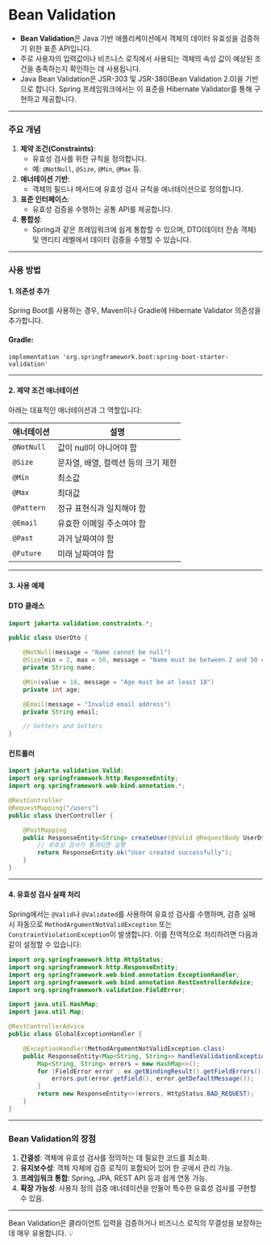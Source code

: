 # Bean Validation
- **Bean Validation**은 Java 기반 애플리케이션에서 객체의 데이터 유효성을 검증하기 위한 표준 API입니다. 
- 주로 사용자의 입력값이나 비즈니스 로직에서 사용되는 객체의 속성 값이 예상된 조건을 충족하는지 확인하는 데 사용됩니다.
- Java Bean Validation은 JSR-303 및 JSR-380(Bean Validation 2.0)을 기반으로 합니다. Spring 프레임워크에서는 이 표준을 Hibernate Validator를 통해 구현하고 제공합니다.

---

### 주요 개념

1. **제약 조건(Constraints)**:    
    - 유효성 검사를 위한 규칙을 정의합니다.
    - 예: `@NotNull`, `@Size`, `@Min`, `@Max` 등.
2. **애너테이션 기반**:
    - 객체의 필드나 메서드에 유효성 검사 규칙을 애너테이션으로 정의합니다.
3. **표준 인터페이스**:
    - 유효성 검증을 수행하는 공통 API를 제공합니다.
4. **통합성**:
    - Spring과 같은 프레임워크에 쉽게 통합할 수 있으며, DTO(데이터 전송 객체) 및 엔티티 레벨에서 데이터 검증을 수행할 수 있습니다.

---

### 사용 방법
#### 1. **의존성 추가**

Spring Boot를 사용하는 경우, Maven이나 Gradle에 Hibernate Validator 의존성을 추가합니다.

#### Gradle:
```Gradle
implementation 'org.springframework.boot:spring-boot-starter-validation'
```
---

#### 2. **제약 조건 애너테이션**

아래는 대표적인 애너테이션과 그 역할입니다:

|애너테이션|설명|
|---|---|
|`@NotNull`|값이 null이 아니어야 함|
|`@Size`|문자열, 배열, 컬렉션 등의 크기 제한|
|`@Min`|최소값|
|`@Max`|최대값|
|`@Pattern`|정규 표현식과 일치해야 함|
|`@Email`|유효한 이메일 주소여야 함|
|`@Past`|과거 날짜여야 함|
|`@Future`|미래 날짜여야 함|

---

#### 3. **사용 예제**

#### **DTO 클래스**
```java
import jakarta.validation.constraints.*;

public class UserDto {

    @NotNull(message = "Name cannot be null")
    @Size(min = 2, max = 50, message = "Name must be between 2 and 50 characters")
    private String name;

    @Min(value = 18, message = "Age must be at least 18")
    private int age;

    @Email(message = "Invalid email address")
    private String email;

    // Getters and Setters
}
```
#### 컨트롤러
```java
import jakarta.validation.Valid;
import org.springframework.http.ResponseEntity;
import org.springframework.web.bind.annotation.*;

@RestController
@RequestMapping("/users")
public class UserController {

    @PostMapping
    public ResponseEntity<String> createUser(@Valid @RequestBody UserDto userDto) {
        // 유효성 검사가 통과되면 실행
        return ResponseEntity.ok("User created successfully");
    }
}
```
---

#### 4. **유효성 검사 실패 처리**

Spring에서는 `@Valid`나 `@Validated`를 사용하여 유효성 검사를 수행하며, 검증 실패 시 자동으로 `MethodArgumentNotValidException` 또는 `ConstraintViolationException`이 발생합니다. 이를 전역적으로 처리하려면 다음과 같이 설정할 수 있습니다:
```java
import org.springframework.http.HttpStatus;
import org.springframework.http.ResponseEntity;
import org.springframework.web.bind.annotation.ExceptionHandler;
import org.springframework.web.bind.annotation.RestControllerAdvice;
import org.springframework.validation.FieldError;

import java.util.HashMap;
import java.util.Map;

@RestControllerAdvice
public class GlobalExceptionHandler {

    @ExceptionHandler(MethodArgumentNotValidException.class)
    public ResponseEntity<Map<String, String>> handleValidationExceptions(MethodArgumentNotValidException ex) {
        Map<String, String> errors = new HashMap<>();
        for (FieldError error : ex.getBindingResult().getFieldErrors()) {
            errors.put(error.getField(), error.getDefaultMessage());
        }
        return new ResponseEntity<>(errors, HttpStatus.BAD_REQUEST);
    }
}

```
---

### Bean Validation의 장점

1. **간결성**: 객체에 유효성 검사를 정의하는 데 필요한 코드를 최소화.
2. **유지보수성**: 객체 자체에 검증 로직이 포함되어 있어 한 곳에서 관리 가능.
3. **프레임워크 통합**: Spring, JPA, REST API 등과 쉽게 연동 가능.
4. **확장 가능성**: 사용자 정의 검증 애너테이션을 만들어 특수한 유효성 검사를 구현할 수 있음.

---

Bean Validation은 클라이언트 입력을 검증하거나 비즈니스 로직의 무결성을 보장하는 데 매우 유용합니다. 💡